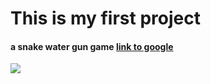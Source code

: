 # This is my first project

#### a snake water gun game [link to google](https://google.com) 
![](https://pandao.github.io/editor.md/images/logos/editormd-logo-180x180.png)